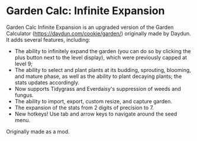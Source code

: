 # Garden Calc: Infinite Expansion

Garden Calc Infinite Expansion is an upgraded version of the Garden Calculator (https://daydun.com/cookie/garden/) originally made by Daydun. It adds several features, including:
- The ability to infinitely expand the garden (you can do so by clicking the plus button next to the level display), which were previously capped at level 9;
- The ability to select and plant plants at its budding, sprouting, blooming, and mature phase, as well as the ability to plant decaying plants; the stats updates accordingly. 
- Now supports Tidygrass and Everdaisy's suppression of weeds and fungus.
- The ability to import, export, custom resize, and capture garden.
- The expansion of the stats from 2 digits of precision to 7.
- New hotkeys! Use tab and arrow keys to navigate around the seed menu.

Originally made as a mod. 
